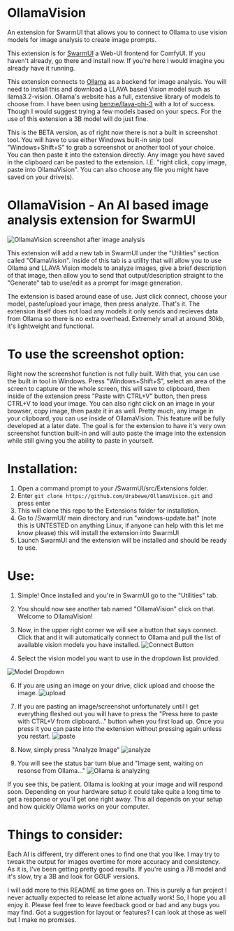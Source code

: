 # OllamaVision
An extension for SwarmUI that allows you to connect to Ollama to use vision models for image analysis to create image prompts.

This extension is for [SwarmUI](https://github.com/mcmonkeyprojects/SwarmUI) a Web-UI frontend for ComfyUI. If you haven't already, go there and install now. If you're here I would imagine you already have it running.

This extension connects to [Ollama](https://ollama.com/) as a backend for image analysis. You will need to install this and download a LLAVA based Vision model such as llama3.2-vision. Ollama's website has a full, extensive library of models to choose from. I have been using [benzie/llava-phi-3](https://ollama.com/benzie/llava-phi-3) with a lot of success. Though I would suggest trying a few models based on your specs. For the use of this extension a 3B model will do just fine.

This is the BETA version, as of right now there is not a built in screenshot tool. You will have to use either Windows built-in snip tool "Windows+Shift+S" to grab a screenshot or another tool of your choice. You can then paste it into the extension directly. Any image you have saved in the clipboard can be pasted to the extension. I.E. "right click, copy image, paste into OllamaVision".  You can also choose any file you might have saved on your drive(s).  

# OllamaVision - An AI based image analysis extension for SwarmUI

![OllamaVision screenshot after image analysis](https://github.com/user-attachments/assets/b26b8409-8bcb-4b13-a6f7-50bb0f695f27)

This extension will add a new tab in SwarmUI under the "Utilities" section called "OllamaVision". Inside of this tab is a utility that will allow you to use Ollama and LLAVA Vision models to analyze images, give a brief description of that image, then allow you to send that output/description straight to the "Generate" tab to use/edit as a prompt for image generation. 

The extension is based around ease of use. Just click connect, choose your model, paste/upload your image, then press analyze. That's it. The extension itself does not load any models it only sends and recieves data from Ollama so there is no extra overhead. Extremely small at around 30kb, it's lightweight and functional. 

# To use the screenshot option:

Right now the screenshot function is not fully built. With that, you can use the built in tool in Windows. Press "Windows+Shift+S", select an area of the screen to capture or the whole screen, this will save to clipboard, then inside of the extension press "Paste with CTRL+V" button, then press CTRL+V to load your image. You can also right click on an image in your browser, copy image, then paste it in as well. Pretty much, any image in your clipboard, you can use inside of OllamaVision. This feature will be fully developed at a later date. The goal is for the extension to have it's very own screenshot function built-in and will auto paste the image into the extension while still giving you the ability to paste in yourself.

# Installation:

1. Open a command prompt to your /SwarmUI/src/Extensions folder.
2. Enter `git clone https://github.com/Urabewe/OllamaVision.git` and press enter
3. This will clone this repo to the Extensions folder for installation.
4. Go to /SwarmUI/ main directory and run "windows-update.bat" (note this is UNTESTED on anything Linux, if anyone can help with this let me know please) this will install the extension into SwarmUI
5. Launch SwarmUI and the extension will be installed and should be ready to use.

# Use:
1. Simple! Once installed and you're in SwarmUI go to the "Utilities" tab.
2. You should now see another tab named "OllamaVision" click on that. Welcome to OllamaVision!
3. Now, in the upper right corner we will see a button that says connect. Click that and it will automatically connect to Ollama and pull the list of available vision models you have installed.
 ![Connect Button](https://github.com/user-attachments/assets/4fe2ee77-7bdb-4484-8ed8-5c92df32a95b)
  
4. Select the vision model you want to use in the dropdown list provided.
   
 ![Model Dropdown](https://github.com/user-attachments/assets/e51d1d58-e0a8-4e67-ad86-5842b85c3c7a)

6. If you are using an image on your drive, click upload and choose the image.
 ![upload](https://github.com/user-attachments/assets/aa15e377-9541-491c-a7e3-a65c0296ebda)

7. If you are pasting an image/screenshot unfortunately until I get everything fleshed out you will have to press the "Press here to paste with CTRL+V from clipboard..." button when you first load up. Once you press it you can paste into the extension without pressing again unless you restart.
 ![paste](https://github.com/user-attachments/assets/b9bf7439-c613-48eb-a62a-03b040e28c64)

8. Now, simply press "Analyze Image"
 ![analyze](https://github.com/user-attachments/assets/e2a85465-9b11-40d5-a8c3-cdfd4b906349)

9. You will see the status bar turn blue and "Image sent, waiting on resonse from Ollama..."
   ![Ollama is analyzing](https://github.com/user-attachments/assets/70e259d7-28fa-4a58-bfa2-0e77b08a8d05)
   
If you see this, be patient. Ollama is looking at your image and will respond soon. Depending on your hardware setup it could take quite a long time to get a response or you'll get one right away. This all depends on your setup and how quickly Ollama works on your computer.

# Things to consider:
Each AI is different, try different ones to find one that you like. I may try to tweak the output for images overtime for more accuracy and consistency. As it is, I've been getting pretty good results.
If you're using a 7B model and it's slow, try a 3B and look for GGUF versions.


I will add more to this README as time goes on. This is purely a fun project I never actually expected to release let alone actually work! So, I hope you all enjoy it. Please feel free to leave feedback good or bad and any bugs you may find. Got a suggestion for layout or features? I can look at those as well but I make no promises.


